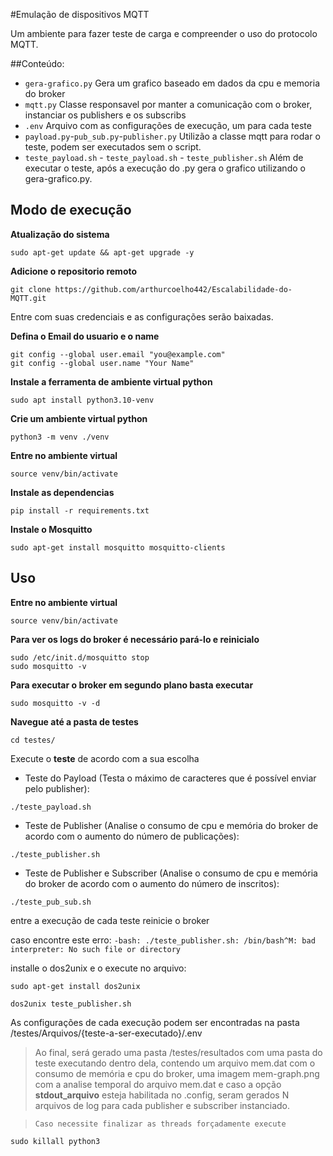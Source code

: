#Emulação de dispositivos MQTT

Um ambiente para fazer teste de carga e compreender o uso do protocolo MQTT. 

##Conteúdo:

<!-- - `gera-grafico.py` Faz uma publicação em um tópico usando json.
- `mqtt.py` Cria N processos de publisher.py durante um tempo pré determinado
- `.env`  Interrompe todos os processos
- `payload.py` Captura o uso de CPU e memória -->

- `gera-grafico.py` Gera um grafico baseado em dados da cpu e memoria do broker
- `mqtt.py` Classe responsavel por manter a comunicação com o broker, instanciar os publishers e os subscribs
- `.env` Arquivo com as configurações de execução, um para cada teste
- `payload.py`-`pub_sub.py`-`publisher.py` Utilizão a classe mqtt para rodar o teste, podem ser executados sem o script.
- `teste_payload.sh` - `teste_payload.sh` - `teste_publisher.sh` Além de executar o teste, após a execução do .py gera o grafico utilizando o  gera-grafico.py.

## Modo de execução

**Atualização do sistema**
```
sudo apt-get update && apt-get upgrade -y
```

**Adicione o repositorio remoto**
```
git clone https://github.com/arthurcoelho442/Escalabilidade-do-MQTT.git
```

Entre com suas credenciais e as configurações serão baixadas.

**Defina o Email do usuario e o name**
```
git config --global user.email "you@example.com"
git config --global user.name "Your Name"
```

**Instale a ferramenta de ambiente virtual python**
```
sudo apt install python3.10-venv
```

**Crie um ambiente virtual python**
```
python3 -m venv ./venv
```

**Entre no ambiente virtual**
```
source venv/bin/activate
```

**Instale as dependencias**
```
pip install -r requirements.txt 
```

**Instale o Mosquitto**
```
sudo apt-get install mosquitto mosquitto-clients
```

## Uso

**Entre no ambiente virtual**
```
source venv/bin/activate
```

**Para ver os logs do broker é necessário pará-lo e reinicialo**
```
sudo /etc/init.d/mosquitto stop
sudo mosquitto -v
```

**Para executar o broker em segundo plano basta executar**
```
sudo mosquitto -v -d
```

**Navegue até a pasta de testes**
```
cd testes/
```

Execute o **teste** de acordo com a sua escolha
- Teste do Payload (Testa o máximo de caracteres que é possível enviar pelo publisher):
```
./teste_payload.sh
```
- Teste de Publisher (Analise o consumo de cpu e memória do broker de acordo com o aumento do número de publicações):
```
./teste_publisher.sh
```
- Teste de Publisher e Subscriber (Analise o consumo de cpu e memória do broker de acordo com o aumento do número de inscritos):
```
./teste_pub_sub.sh
```

entre a execução de cada teste reinicie o broker

caso encontre este erro:
`-bash: ./teste_publisher.sh: /bin/bash^M: bad interpreter: No such file or directory`

installe o dos2unix e o execute no arquivo:
```
sudo apt-get install dos2unix

dos2unix teste_publisher.sh
```

As configurações de cada execução podem ser encontradas na pasta /testes/Arquivos/{teste-a-ser-executado}/.env

>Ao final, será gerado uma pasta /testes/resultados com uma pasta do teste executando dentro dela, contendo um arquivo mem.dat com o consumo de memória e cpu do broker, uma imagem mem-graph.png com a analise temporal do arquivo mem.dat e caso a opção **stdout_arquivo** esteja habilitada no .config, seram gerados N arquivos de log para cada publisher e subscriber instanciado.

> `Caso necessite finalizar as threads forçadamente execute`
```
sudo killall python3
```
